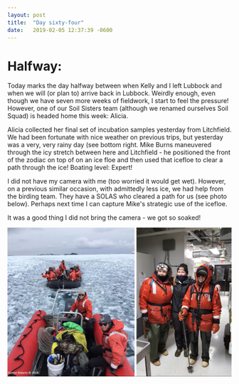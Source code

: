 ```yaml
---
layout: post
title:  "Day sixty-four"
date:   2019-02-05 12:37:39 -0600
---
```

# Halfway:  
Today marks the day halfway between when Kelly and I left Lubbock and when we will (or plan to) arrive back in Lubbock. Weirdly enough, even though we have seven more weeks of fieldwork, I start to feel the pressure! However, one of our Soil Sisters team (although we renamed ourselves Soil Squad) is headed home this week: Alicia. 

Alicia collected her final set of incubation samples yesterday from Litchfield. We had been fortunate with nice weather on previous trips, but yesterday was a very, very rainy day (see bottom right. Mike Burns maneuvered through the icy stretch between here and Litchfield - he positioned the front of the zodiac on top of on an ice floe and then used that icefloe to clear a path through the ice! Boating level: Expert! 

I did not have my camera with me (too worried it would get wet). However, on a previous similar occasion, with admittedly less ice, we had help from the birding team. They have a SOLAS who cleared a path for us (see photo below). Perhaps next time I can capture Mike's strategic use of the icefloe.

It was a good thing I did not bring the camera - we got so soaked!

![ice and rain](/assets/blog_photos/190205/Rainy_foggy_snowy_day.jpg)